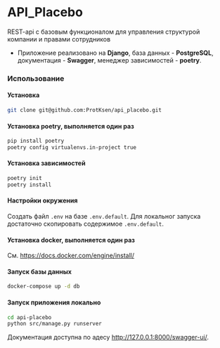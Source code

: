 # API_Placebo

REST-api с базовым функционалом для управления структурой компании и правами сотрудников

* Приложение реализовано на **Django**, база данных - **PostgreSQL**, документация - **Swagger**, менеджер зависимостей - **poetry**.

### Использование

#### Установка

```bash
git clone git@github.com:ProtKsen/api_placebo.git
```

#### Установка poetry, выполняется один раз

```bash
pip install poetry
poetry config virtualenvs.in-project true
```

#### Установка зависимостей

```bash
poetry init
poetry install
```

#### Настройки окружения

Создать файл `.env` на базе `.env.default`. Для локальног запуска достаточно скопировать содержимое `.env.default`.


#### Установка docker, выполняется один раз

См. <https://docs.docker.com/engine/install/>

#### Запуск базы данных

```bash
docker-compose up -d db
```

#### Запуск приложения локально

```bash
cd api-placebo
python src/manage.py runserver
```

Документация доступна по адесу <http://127.0.0.1:8000/swagger-ui/>.
